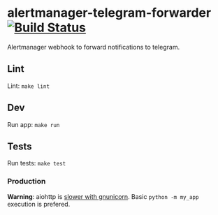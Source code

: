 # alertmanager-telegram-forwarder [![Build Status](https://travis-ci.org/pando85/alertmanager-telegram-forwarder.svg?branch=master)](https://travis-ci.org/pando85/alertmanager-telegram-forwarder)

Alertmanager webhook to forward notifications to telegram.

## Lint

Lint: `make lint`

## Dev

Run app: `make run`

## Tests

Run tests: `make test`

### Production

**Warning**: aiohttp is [slower with gnunicorn](https://docs.aiohttp.org/en/stable/deployment.html#start-gunicorn). Basic `python -m my_app` execution is prefered.
